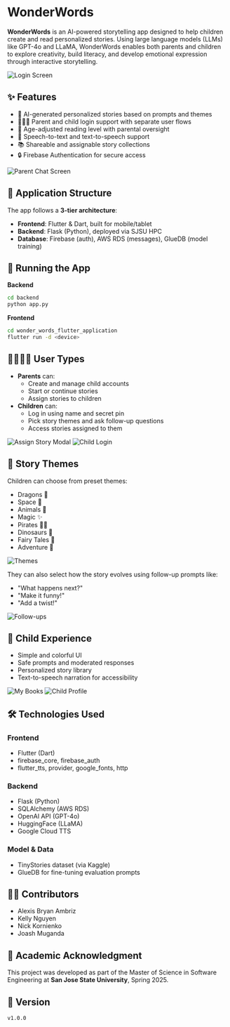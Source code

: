 # WonderWords

**WonderWords** is an AI-powered storytelling app designed to help children create and read personalized stories. Using large language models (LLMs) like GPT-4o and LLaMA, WonderWords enables both parents and children to explore creativity, build literacy, and develop emotional expression through interactive storytelling.

![Login Screen](./images/login.png)

## ✨ Features

- 📖 AI-generated personalized stories based on prompts and themes
- 👨‍👩‍👧 Parent and child login support with separate user flows
- 🧠 Age-adjusted reading level with parental oversight
- 🎤 Speech-to-text and text-to-speech support
- 📚 Shareable and assignable story collections
- 🔒 Firebase Authentication for secure access

![Parent Chat Screen](./images/parent_chat.png)

## 📱 Application Structure

The app follows a **3-tier architecture**:
- **Frontend**: Flutter & Dart, built for mobile/tablet
- **Backend**: Flask (Python), deployed via SJSU HPC
- **Database**: Firebase (auth), AWS RDS (messages), GlueDB (model training)

## 🧱 Running the App

**Backend**
```bash
cd backend
python app.py
```

**Frontend**
```bash
cd wonder_words_flutter_application
flutter run -d <device>
```

## 👨‍👩‍👧‍👦 User Types

- **Parents** can:
  - Create and manage child accounts
  - Start or continue stories
  - Assign stories to children
- **Children** can:
  - Log in using name and secret pin
  - Pick story themes and ask follow-up questions
  - Access stories assigned to them

![Assign Story Modal](./images/assign_story.png)
![Child Login](./images/child_login.png)

## 📂 Story Themes

Children can choose from preset themes:
- Dragons 🐉
- Space 🚀
- Animals 🐾
- Magic ✨
- Pirates 🏴‍☠️
- Dinosaurs 🦕
- Fairy Tales 🏰
- Adventure 🧭

![Themes](./images/themes.png)

They can also select how the story evolves using follow-up prompts like:
- "What happens next?"
- "Make it funny!"
- "Add a twist!"

![Follow-ups](./images/followups.png)

## 🧒 Child Experience

- Simple and colorful UI
- Safe prompts and moderated responses
- Personalized story library
- Text-to-speech narration for accessibility

![My Books](./images/my_books.png)
![Child Profile](./images/child_profile.png)

## 🛠️ Technologies Used

### Frontend
- Flutter (Dart)
- firebase_core, firebase_auth
- flutter_tts, provider, google_fonts, http

### Backend
- Flask (Python)
- SQLAlchemy (AWS RDS)
- OpenAI API (GPT-4o)
- HuggingFace (LLaMA)
- Google Cloud TTS

### Model & Data
- TinyStories dataset (via Kaggle)
- GlueDB for fine-tuning evaluation prompts

## 👩‍💻 Contributors

- Alexis Bryan Ambriz  
- Kelly Nguyen  
- Nick Kornienko  
- Joash Muganda  

## 📘 Academic Acknowledgment

This project was developed as part of the Master of Science in Software Engineering at **San Jose State University**, Spring 2025.

## 🔐 Version

`v1.0.0`
